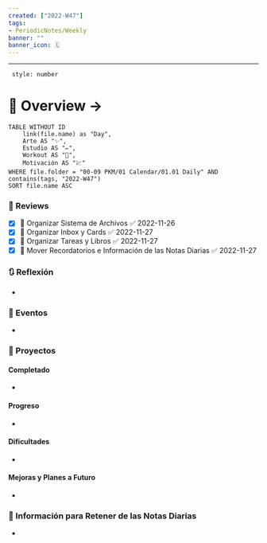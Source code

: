 ```yaml
---
created: ["2022-W47"]
tags: 
- PeriodicNotes/Weekly
banner: ""
banner_icon: 🗓️
---
```

___
```toc
 style: number
```
# 🌌 Overview -> 
```dataview
TABLE WITHOUT ID
	link(file.name) as "Day",
	Arte AS "✨",
	Estudio AS "✏️",
	Workout AS "💪",
	Motivación AS "💹"
WHERE file.folder = "00-09 PKM/01 Calendar/01.01 Daily" AND 
contains(tags, "2022-W47")
SORT file.name ASC
```

### 📑 Reviews
- [x] 🔼 Organizar Sistema de Archivos ✅ 2022-11-26
- [x] 🔼 Organizar Inbox y Cards ✅ 2022-11-27
- [x] 🔼 Organizar Tareas y Libros ✅ 2022-11-27
- [x] 🔼 Mover Recordatorios e Información de las Notas Diarias ✅ 2022-11-27

### 🔃 Reflexión
- 
### 📜 Eventos
- 
### 📃 Proyectos
#### **Completado**
- 
#### **Progreso**
- 
#### **Dificultades**
- 
#### **Mejoras y Planes a Futuro**
- 
### 💾 Información para Retener de las Notas Diarias
- 